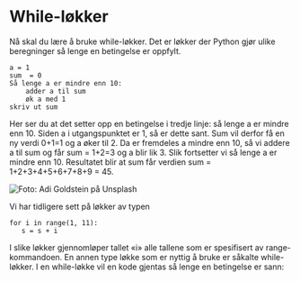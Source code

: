 # While-løkker

Nå skal du lære å bruke while-løkker. Det er løkker der Python gjør ulike beregninger så lenge en betingelse er oppfylt.  

```{code}
a = 1
sum  = 0
Så lenge a er mindre enn 10:
    adder a til sum
    øk a med 1
skriv ut sum
```

Her ser du at det setter opp en betingelse i tredje linje: så lenge a er mindre enn 10. Siden a i utgangspunktet er 1, så er dette sant. Sum vil derfor få en ny verdi 0+1=1 og a øker til 2. Da er fremdeles a  mindre enn 10, så vi addere a til sum og får sum = 1+2=3 og a blir lik 3. Slik fortsetter vi så lenge a er mindre enn 10. Resultatet blir at sum får verdien sum = 1+2+3+4+5+6+7+8+9 = 45.

![](/bilder/everyone.jpg "Foto: Adi Goldstein på Unsplash")

Vi har tidligere sett på løkker av typen

```{code}
for i in range(1, 11):
   s = s + i
```
I slike løkker gjennomløper tallet «i» alle tallene som er spesifisert av range-kommandoen. En annen type løkke som er nyttig å bruke er såkalte while-løkker. I en while-løkke vil en kode gjentas så lenge en betingelse er sann:

```{code}
```